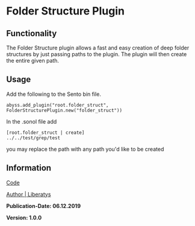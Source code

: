 # Folder Structure Plugin

## Functionality

The Folder Structure plugin allows a fast and easy creation of deep folder structures by just passing paths to the plugin.
The plugin will then create the entire given path. 

## Usage

Add the following to the Sento bin file.
    
    abyss.add_plugin("root.folder_struct", FolderStructurePlugin.new("folder_struct"))

In the .sonol file add

    [root.folder_struct | create]
    ../../test/grep/test

you may replace the path with any path you'd like to be created

## Information

[Code](../lib/Sento/Plugins/folder_struct_plugin.rb)

[Author | Liberatys](https://github.com/Liberatys)

**Publication-Date: 06.12.2019**

**Version: 1.0.0**
